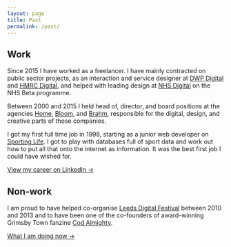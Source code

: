 ```yaml
---
layout: page
title: Past
permalink: /past/
---
```

## Work

Since 2015 I have worked as a freelancer. I have mainly contracted on public sector projects, as an interaction and service designer at [DWP Digital](//dwpdigital.blog.gov.uk/) and [HMRC Digital](//hmrcdigital.blog.gov.uk), and helped with leading design at [NHS Digital](//digital.nhs.uk) on the NHS Beta programme.

Between 2000 and 2015 I held head of, director, and board positions at the agencies [Home](//www.homeagency.co.uk), [Bloom](//www.bloomagency.co.uk), and [Brahm](//en.wikipedia.org/wiki/Brass_(company)), responsible for the digital, design, and creative parts of those companies.

I got my first full time job in 1998, starting as a junior web developer on [Sporting Life](//www.sportinglife.com/). I got to play with databases full of sport data and work out how to put all that onto the internet as information. It was the best first job I could have wished for.

<a href="https://uk.linkedin.com/in/siwilson/" class="more-link">View my career on LinkedIn  &rarr;</a>


## Non-work

I am proud to have helped co-organise [Leeds Digital Festival](//leedsdigitalfestival.org) between 2010 and 2013 and to have been one of the co-founders of award-winning Grimsby Town fanzine [Cod Almighty](//codalmighty.com/).

<a href="/now/" class="more-link">What I am doing now &rarr;</a>
